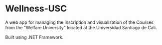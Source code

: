 # Wellness-USC
A web app for managing the inscription and visualization of the Courses from the "Welfare University" located at the Universidad Santiago de Cali.

Built using .NET Framework.

